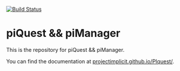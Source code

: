 [![Build Status](https://travis-ci.org/ProjectImplicit/PIquest.svg?branch=master)](https://travis-ci.org/ProjectImplicit/PIquest)

# piQuest && piManager

This is the repository for piQuest && piManager.

You can find the documentation at [projectimplicit.github.io/PIquest/](http://projectimplicit.github.io/PIquest/).

